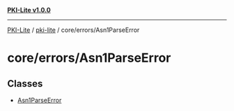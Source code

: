[**PKI-Lite v1.0.0**](../../../../README.md)

---

[PKI-Lite](../../../../README.md) / [pki-lite](../../../README.md) / core/errors/Asn1ParseError

# core/errors/Asn1ParseError

## Classes

- [Asn1ParseError](classes/Asn1ParseError.md)
